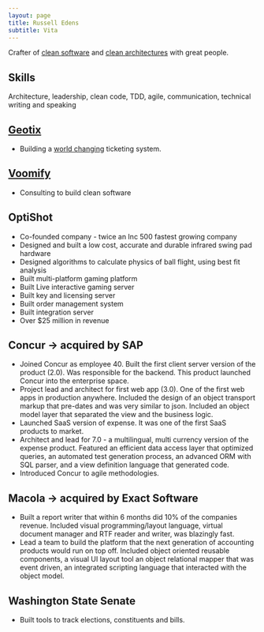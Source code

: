 ```yaml
---
layout: page
title: Russell Edens
subtitle: Vita
---
```


Crafter of [clean software](http://www.voomify.io/2016-06-21-clean-software/) and [clean architectures](http://www.voomify.io/2016-06-21-clean-architecture/) with great people.

## Skills

Architecture, leadership, clean code, TDD, agile, communication, technical writing and speaking

## [Geotix](http://www.geotix.com)

* Building a [world changing]() ticketing system.

## [Voomify](http://www.voomify.io)

* Consulting to build clean software

## OptiShot
* Co-founded company - twice an Inc 500 fastest growing company
* Designed and built a low cost, accurate and durable infrared swing pad hardware
* Designed algorithms to calculate physics of ball flight, using best fit analysis
* Built multi-platform gaming platform
* Built Live interactive gaming server
* Built key and licensing server
* Built order management system
* Built integration server
* Over $25 million in revenue

## Concur -> acquired by SAP
* Joined Concur as employee 40. Built the first client server version of the product (2.0). Was responsible for the backend. This product launched Concur into the enterprise space.
* Project lead and architect for first web app (3.0). One of the first web apps in production anywhere. Included the design of an object transport markup that pre-dates and was very similar to json. Included an object model layer that separated the view and the business logic.
* Launched SaaS version of expense. It was one of the first SaaS products to market.
* Architect and lead for 7.0 - a multilingual, multi currency version of the expense product. Featured an efficient data access layer that optimized queries, an automated test generation process, an advanced ORM with SQL parser, and a view definition language that generated code.
* Introduced Concur to agile methodologies.

## Macola -> acquired by Exact Software
* Built a report writer that within 6 months did 10% of the companies revenue. Included visual programming/layout language, virtual document manager and RTF reader and writer, was blazingly fast.
* Lead a team to build the platform that the next generation of accounting products would run on top off. Included object oriented reusable components, a visual UI layout tool an object relational mapper that was event driven, an integrated scripting language that interacted with the object model.

## Washington State Senate
* Built tools to track elections, constituents and bills.
